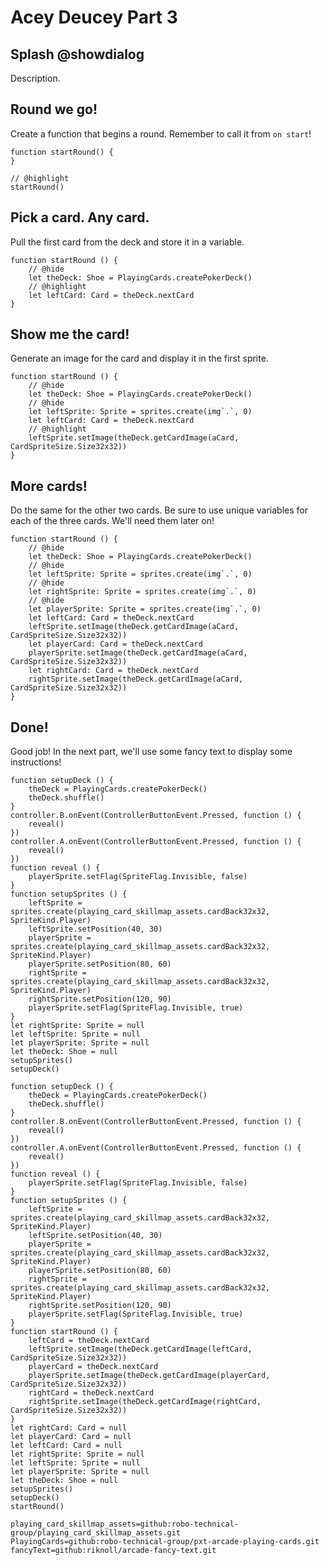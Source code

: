 # Acey Deucey Part 3

## Splash @showdialog

Description.

## Round we go!

Create a function that begins a round. Remember to call it from `on start`!

```blocks
function startRound() {
}

// @highlight
startRound()
```

## Pick a card. Any card.

Pull the first card from the deck and store it in a variable.

```blocks
function startRound () {
    // @hide
    let theDeck: Shoe = PlayingCards.createPokerDeck()
    // @highlight
    let leftCard: Card = theDeck.nextCard
}
```

## Show me the card!

Generate an image for the card and display it in the first sprite.

```blocks
function startRound () {
    // @hide
    let theDeck: Shoe = PlayingCards.createPokerDeck()
    // @hide
    let leftSprite: Sprite = sprites.create(img`.`, 0)
    let leftCard: Card = theDeck.nextCard
    // @highlight
    leftSprite.setImage(theDeck.getCardImage(aCard, CardSpriteSize.Size32x32))
}
```

## More cards!

Do the same for the other two cards. Be sure to use unique variables
for each of the three cards. We'll need them later on!

```blocks
function startRound () {
    // @hide
    let theDeck: Shoe = PlayingCards.createPokerDeck()
    // @hide
    let leftSprite: Sprite = sprites.create(img`.`, 0)
    // @hide
    let rightSprite: Sprite = sprites.create(img`.`, 0)
    // @hide
    let playerSprite: Sprite = sprites.create(img`.`, 0)
    let leftCard: Card = theDeck.nextCard
    leftSprite.setImage(theDeck.getCardImage(aCard, CardSpriteSize.Size32x32))
    let playerCard: Card = theDeck.nextCard
    playerSprite.setImage(theDeck.getCardImage(aCard, CardSpriteSize.Size32x32))
    let rightCard: Card = theDeck.nextCard
    rightSprite.setImage(theDeck.getCardImage(aCard, CardSpriteSize.Size32x32))
}
```

## Done!

Good job! In the next part, we'll use some fancy text to display
some instructions!

```template
function setupDeck () {
    theDeck = PlayingCards.createPokerDeck()
    theDeck.shuffle()
}
controller.B.onEvent(ControllerButtonEvent.Pressed, function () {
    reveal()
})
controller.A.onEvent(ControllerButtonEvent.Pressed, function () {
    reveal()
})
function reveal () {
    playerSprite.setFlag(SpriteFlag.Invisible, false)
}
function setupSprites () {
    leftSprite = sprites.create(playing_card_skillmap_assets.cardBack32x32, SpriteKind.Player)
    leftSprite.setPosition(40, 30)
    playerSprite = sprites.create(playing_card_skillmap_assets.cardBack32x32, SpriteKind.Player)
    playerSprite.setPosition(80, 60)
    rightSprite = sprites.create(playing_card_skillmap_assets.cardBack32x32, SpriteKind.Player)
    rightSprite.setPosition(120, 90)
    playerSprite.setFlag(SpriteFlag.Invisible, true)
}
let rightSprite: Sprite = null
let leftSprite: Sprite = null
let playerSprite: Sprite = null
let theDeck: Shoe = null
setupSprites()
setupDeck()
```

```ghost
function setupDeck () {
    theDeck = PlayingCards.createPokerDeck()
    theDeck.shuffle()
}
controller.B.onEvent(ControllerButtonEvent.Pressed, function () {
    reveal()
})
controller.A.onEvent(ControllerButtonEvent.Pressed, function () {
    reveal()
})
function reveal () {
    playerSprite.setFlag(SpriteFlag.Invisible, false)
}
function setupSprites () {
    leftSprite = sprites.create(playing_card_skillmap_assets.cardBack32x32, SpriteKind.Player)
    leftSprite.setPosition(40, 30)
    playerSprite = sprites.create(playing_card_skillmap_assets.cardBack32x32, SpriteKind.Player)
    playerSprite.setPosition(80, 60)
    rightSprite = sprites.create(playing_card_skillmap_assets.cardBack32x32, SpriteKind.Player)
    rightSprite.setPosition(120, 90)
    playerSprite.setFlag(SpriteFlag.Invisible, true)
}
function startRound () {
    leftCard = theDeck.nextCard
    leftSprite.setImage(theDeck.getCardImage(leftCard, CardSpriteSize.Size32x32))
    playerCard = theDeck.nextCard
    playerSprite.setImage(theDeck.getCardImage(playerCard, CardSpriteSize.Size32x32))
    rightCard = theDeck.nextCard
    rightSprite.setImage(theDeck.getCardImage(rightCard, CardSpriteSize.Size32x32))
}
let rightCard: Card = null
let playerCard: Card = null
let leftCard: Card = null
let rightSprite: Sprite = null
let leftSprite: Sprite = null
let playerSprite: Sprite = null
let theDeck: Shoe = null
setupSprites()
setupDeck()
startRound()
```

```package
playing_card_skillmap_assets=github:robo-technical-group/playing_card_skillmap_assets.git
PlayingCards=github:robo-technical-group/pxt-arcade-playing-cards.git
fancyText=github:riknoll/arcade-fancy-text.git
```

